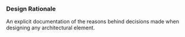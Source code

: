 ### Design Rationale
An explicit documentation of the reasons behind decisions made when designing any architectural element. 

